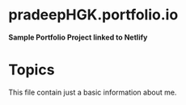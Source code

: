 # pradeepHGK.portfolio.io
**Sample Portfolio Project linked to Netlify**
# Topics 
This file contain just a basic information about me.
